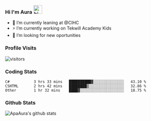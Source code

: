 ### Hi I'm Aura <img src="https://user-images.githubusercontent.com/1303154/88677602-1635ba80-d120-11ea-84d8-d263ba5fc3c0.gif" width="28px" alt="hi">

- 🔭 I’m currently leaning at @CIHC
- ⚡ I’m currently working on Tekwill Academy Kids
- 🤔 I’m looking for new oportunities


### Profile Visits 

![visitors](https://visitor-badge.glitch.me/badge?page_id=ApaAura.ApaAura)


### Coding Stats

<!--START_SECTION:waka-->

```text
C#           3 hrs 33 mins   ██████████▓░░░░░░░░░░░░░░   43.10 %
CSHTML       2 hrs 42 mins   ████████▒░░░░░░░░░░░░░░░░   32.86 %
Other        1 hr 32 mins    ████▓░░░░░░░░░░░░░░░░░░░░   18.75 %
```

<!--END_SECTION:waka-->

### Github Stats

![ApaAura's github stats](https://github-readme-stats.vercel.app/api?username=ApaAura&count_private=true&theme=tokyonight&hide=contribs,prs)
